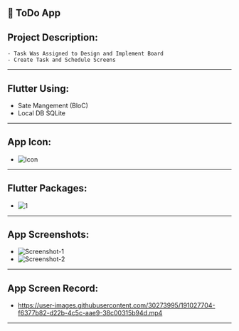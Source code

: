 📱 ToDo App 
------------------
Project Description:
-----------------------
    - Task Was Assigned to Design and Implement Board 
    - Create Task and Schedule Screens
-----------------------------------------------------------------------------------------------------------------------------
Flutter Using:
------------------
   -  Sate Mangement (BloC)
   -  Local DB SQLite
-----------------------------------------------------------------------------------------------------------------------------
 App Icon:
------------------
   -  ![Icon](https://user-images.githubusercontent.com/30273995/191027462-730a657b-f820-45af-b4c8-3da9eeb99d5d.png)
-----------------------------------------------------------------------------------------------------------------------------
Flutter Packages:
-----------------------
   -  ![1](https://user-images.githubusercontent.com/30273995/191027435-a9c4902b-5290-4a9d-9e78-a1184be86f01.PNG)
-----------------------------------------------------------------------------------------------------------------------------
App Screenshots:
------------------------
   -  ![Screenshot-1](https://user-images.githubusercontent.com/30273995/191027581-70aa551b-e2d6-4007-8cd3-16352cf774d0.jpeg)
   -  ![Screenshot-2](https://user-images.githubusercontent.com/30273995/191027661-4d96d243-4ba8-4c53-9870-f5697a177b12.jpeg)
-----------------------------------------------------------------------------------------------------------------------------
App Screen Record:
---------------------------
   -  https://user-images.githubusercontent.com/30273995/191027704-f6377b82-d22b-4c5c-aae9-38c00315b94d.mp4
-----------------------------------------------------------------------------------------------------------------------------
